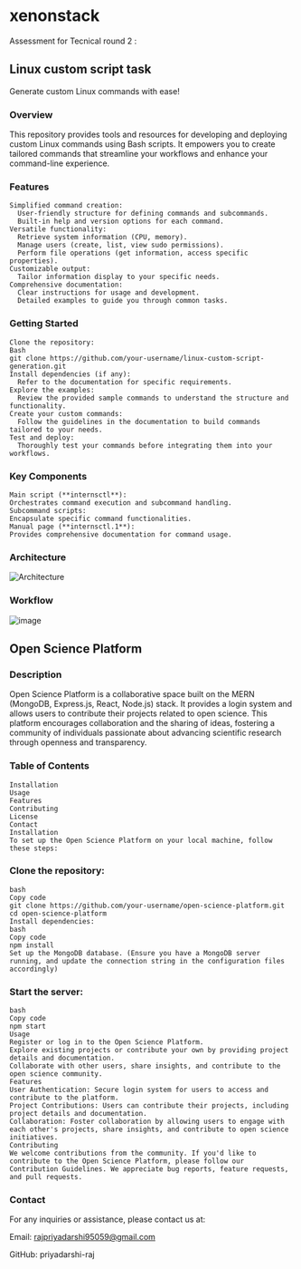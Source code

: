 # xenonstack
Assessment for Tecnical round 2 :

## Linux custom script task
Generate custom Linux commands with ease!

  ### Overview
  This repository provides tools and resources for developing and deploying custom Linux commands using Bash scripts. It empowers you to create tailored commands that streamline your workflows and enhance your command-line experience.
  
  ### Features
    Simplified command creation:
      User-friendly structure for defining commands and subcommands.
      Built-in help and version options for each command.
    Versatile functionality:
      Retrieve system information (CPU, memory).
      Manage users (create, list, view sudo permissions).
      Perform file operations (get information, access specific properties).
    Customizable output:
      Tailor information display to your specific needs.
    Comprehensive documentation:
      Clear instructions for usage and development.
      Detailed examples to guide you through common tasks.
  
  ### Getting Started
  
    Clone the repository:
    Bash
    git clone https://github.com/your-username/linux-custom-script-generation.git
    Install dependencies (if any):
      Refer to the documentation for specific requirements.
    Explore the examples:
      Review the provided sample commands to understand the structure and functionality.
    Create your custom commands:
      Follow the guidelines in the documentation to build commands tailored to your needs.
    Test and deploy:
      Thoroughly test your commands before integrating them into your workflows.
  
  ### Key Components
  
    Main script (**internsctl**):
    Orchestrates command execution and subcommand handling.
    Subcommand scripts:
    Encapsulate specific command functionalities.
    Manual page (**internsctl.1**):
    Provides comprehensive documentation for command usage.

  ### Architecture
  ![Architecture](https://github.com/priyadarshi-raj/xenonstack/assets/90023144/4463ce37-9a25-4346-bc00-6a5c19f06c3c)
  
  ### Workflow  
  ![image](https://github.com/priyadarshi-raj/xenonstack/assets/90023144/73864774-6466-46c9-a5ed-4d0017ab98f6)

 
  

## Open Science Platform

### Description
Open Science Platform is a collaborative space built on the MERN (MongoDB, Express.js, React, Node.js) stack. It provides a login system and allows users to contribute their projects related to open science. This platform encourages collaboration and the sharing of ideas, fostering a community of individuals passionate about advancing scientific research through openness and transparency.

### Table of Contents
    Installation
    Usage
    Features
    Contributing
    License
    Contact
    Installation
    To set up the Open Science Platform on your local machine, follow these steps:

### Clone the repository:
    bash
    Copy code
    git clone https://github.com/your-username/open-science-platform.git
    cd open-science-platform
    Install dependencies:
    bash
    Copy code
    npm install
    Set up the MongoDB database. (Ensure you have a MongoDB server running, and update the connection string in the configuration files accordingly)

### Start the server:

    bash
    Copy code
    npm start
    Usage
    Register or log in to the Open Science Platform.
    Explore existing projects or contribute your own by providing project details and documentation.
    Collaborate with other users, share insights, and contribute to the open science community.
    Features
    User Authentication: Secure login system for users to access and contribute to the platform.
    Project Contributions: Users can contribute their projects, including project details and documentation.
    Collaboration: Foster collaboration by allowing users to engage with each other's projects, share insights, and contribute to open science initiatives.
    Contributing
    We welcome contributions from the community. If you'd like to contribute to the Open Science Platform, please follow our Contribution Guidelines. We appreciate bug reports, feature requests, and pull requests.

### Contact
For any inquiries or assistance, please contact us at:

Email: rajpriyadarshi95059@gmail.com

GitHub: priyadarshi-raj
